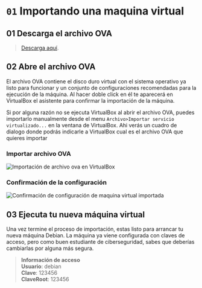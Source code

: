 # `01` Importando una maquina virtual

## 01 Descarga el archivo OVA

 > [Descarga aquí](https://storage.googleapis.com/breathecode/virtualbox/deb.ova).

## 02 Abre el archivo OVA

El archivo OVA contiene el disco duro virtual con el sistema operativo ya listo para funcionar y un conjunto de configuraciones recomendadas para la ejecución de la máquina. Al hacer doble click en él te aparecerá en VirtualBox el asistente para confirmar la importación de la máquina.

Si por alguna razón no se ejecuta VirtualBox al abrir el archivo OVA, puedes importarlo manualmente desde el menu `Archivo>Importar servicio virtualizado...` en la ventana de VirtualBox. Ahi verás un cuadro de dialogo donde podrás indicarle a VirtualBox cual es el archivo OVA que quieres importar

### Importar archivo OVA

![Importación de archivo ova en VirtualBox](../../.learn/assets/vbox-import-select-ova.png)

### Confirmación de la configuración

![Confirmación de configuración de maquina virtual importada](../../.learn/assets/vbox-import-confirm.png)

## 03 Ejecuta tu nueva máquina virtual

Una vez termine el proceso de importación, estas listo para arrancar tu nueva máquina Debian. La máquina ya viene configurada con claves de acceso, pero como buen estudiante de ciberseguridad, sabes que deberías cambiarlas por alguna más segura.

> **Información de acceso**<br>
**Usuario**: debian<br>
**Clave**: 123456<br>
**ClaveRoot**: 123456
